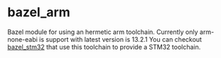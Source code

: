# bazel_arm

Bazel module for using an hermetic arm toolchain.
Currently only arm-none-eabi is support with latest version is 13.2.1
You can checkout [bazel_stm32](https://github.com/0-Sacha/bazel_stm32) that use this toolchain to provide a STM32 toolchain.
